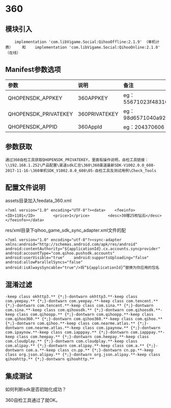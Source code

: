 # 360

## 模块引入

```text
    implementation 'com.libVigame.Social:QihooOffline:2.1.9' （单机计费）    和    implementation 'com.libVigame.Social:QihooOnline:2.1.0' （在线）
```

## Manifest参数选项

| 参数 | 说明 | 备注 |
| :--- | :--- | :--- |
| QHOPENSDK\_APPKEY | 360APPKEY | eg：55671023f48310cf5f9ea24cc8513f75 |
| QHOPENSDK\_PRIVATEKEY | 360PRIVATEKEY | eg：98d6571040a9204fc80b9af7da722bac |
| QHOPENSDK\_APPID | 360AppId | eg：204370606 |

## 参数获取

```text
通过360自检工具获取QHOPENSDK_PRIVATEKEY，里面有操作说明，自检工具链接：\\192.168.1.252\产品配置\渠道sdk汇总\360\360渠道最新SDK-V1002.0.0_608-2017-11-16-\360单机SDK_V1002.0.0_608\05-自检工具及测试用例\Check_Tools
```

## 配置文件说明

assets目录加入feedata\_360.xml

```text
<?xml version="1.0" encoding="UTF-8"?><data>    <feeinfo>        <ID>1101</ID>        <price>1</price>        <desc>30赠25枚钻石</desc>    </feeinfo></data>
```

res/xml目录下qihoo\_game\_sdk\_sync\_adapter.xml文件的配

```text
<?xml version="1.0" encoding="utf-8"?><sync-adapter xmlns:android="http://schemas.android.com/apk/res/android"    android:contentAuthority="${applicationId}.cx.accounts.syncprovider"    android:accountType="com.qihoo.pushsdk.accounts"    android:userVisible="true"    android:supportsUploading="false"    android:allowParallelSyncs="false"    android:isAlwaysSyncable="true"/>将“${applicationId}”替换为你应用的包名
```

## 混淆过滤

```text
-keep class okhttp3.** {*;}-dontwarn okhttp3.**-keep class com.yeepay.** {*;}-dontwarn com.yeepay.**-keep class com.tencent.** {*;}-dontwarn com.tencent.**-keep class com.sina.** {*;}-dontwarn com.sina.**-keep class com.qihoosdk.** {*;}-dontwarn com.qihoosdk.**-keep class com.qihoopp.** {*;}-dontwarn com.qihoopp.**-keep class com.qihoo360.** {*;}-dontwarn com.qihoo360.**-keep class com.qihoo.** {*;}-dontwarn com.qihoo.**-keep class com.nearme.atlas.** {*;}-dontwarn com.nearme.atlas.**-keep class com.ipaynow.** {*;}-dontwarn com.ipaynow.**-keep class com.iapppay.** {*;}-dontwarn com.iapppay.**-keep class com.heepay.** {*;}-dontwarn com.heepay.**-keep class com.cloudplay.** {*;}-dontwarn com.cloudplay.**-keep class com.alipay.** {*;}-dontwarn com.alipay.**-keep class com.a.** {*;}-dontwarn com.a.**-keep class cn.pp.** {*;}-dontwarn cn.pp.**-keep class org.json.alipay.** {*;}-dontwarn org.json.alipay.**-keep class qihoohttp.** {*;}-dontwarn qihoohttp.**
```

## 集成测试

如何判断sdk是否初始化成功？

360自检工具通过了就OK。

